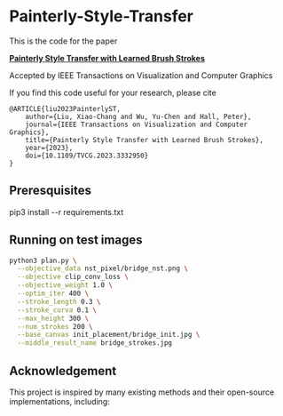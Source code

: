 # Painterly-Style-Transfer

This is the code for the paper

**[Painterly Style Transfer with Learned Brush Strokes](https://ieeexplore.ieee.org/document/10319299)**

Accepted by IEEE Transactions on Visualization and Computer Graphics

If you find this code useful for your research, please cite

```
@ARTICLE{liu2023PainterlyST,
	author={Liu, Xiao-Chang and Wu, Yu-Chen and Hall, Peter},
	journal={IEEE Transactions on Visualization and Computer Graphics},
	title={Painterly Style Transfer with Learned Brush Strokes},
	year={2023},
	doi={10.1109/TVCG.2023.3332950}
}
```

## Preresquisites

pip3 install --r requirements.txt

## Running on test images

```bash
python3 plan.py \
  --objective_data nst_pixel/bridge_nst.png \
  --objective clip_conv_loss \
  --objective_weight 1.0 \
  --optim_iter 400 \
  --stroke_length 0.3 \
  --stroke_curva 0.1 \
  --max_height 300 \
  --num_strokes 200 \
  --base_canvas init_placement/bridge_init.jpg \
  --middle_result_name bridge_strokes.jpg
```
## Acknowledgement
This project is inspired by many existing methods and their open-source implementations, including:

